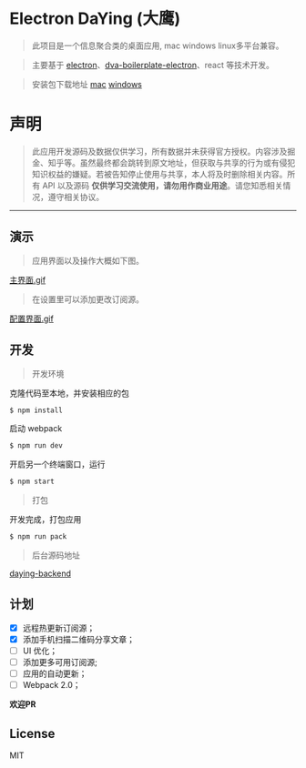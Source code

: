 # Electron DaYing (大鹰)

> 此项目是一个信息聚合类的桌面应用, mac windows linux多平台兼容。

> 主要基于 [electron](https://github.com/electron/electron)、[dva-boilerplate-electron](https://github.com/sorrycc/dva-boilerplate-electron)、react 等技术开发。

> 安装包下载地址 [mac](https://github.com/emododododo/daying/releases/download/0.0.1/daying-mac.zip) [windows](https://github.com/emododododo/daying/releases/download/0.0.1/daying-windows.zip)

# 声明

> 此应用开发源码及数据仅供学习，所有数据并未获得官方授权。内容涉及掘金、知乎等。虽然最终都会跳转到原文地址，但获取与共享的行为或有侵犯知识权益的嫌疑。若被告知停止使用与共享，本人将及时删除相关内容。所有 API 以及源码 **仅供学习交流使用，请勿用作商业用途**。请您知悉相关情况，遵守相关协议。

---
## 演示
> 应用界面以及操作大概如下图。

[主界面.gif](http://7xkj1z.com1.z0.glb.clouddn.com/daying_display.gif)

> 在设置里可以添加更改订阅源。

[配置界面.gif](http://7xkj1z.com1.z0.glb.clouddn.com/daying_display1.gif)

## 开发

> 开发环境

克隆代码至本地，并安装相应的包
```bash
$ npm install
```

启动 webpack

```bash
$ npm run dev
```

开启另一个终端窗口，运行

```bash
$ npm start
```

> 打包

开发完成，打包应用

```bash
$ npm run pack
```

> 后台源码地址

[daying-backend](https://github.com/emododododo/daying-backend)
## 计划
- [x] 远程热更新订阅源；
- [x] 添加手机扫描二维码分享文章；
- [ ] UI 优化；
- [ ] 添加更多可用订阅源;
- [ ] 应用的自动更新；
- [ ] Webpack 2.0；

**欢迎PR**

## License

MIT
